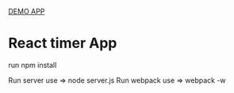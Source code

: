 <a href="https://shrouded-dusk-29578.herokuapp.com/">DEMO APP </a>

<h1>React timer App</h1>

run npm install

Run server use => node server.js
Run webpack use => webpack -w
